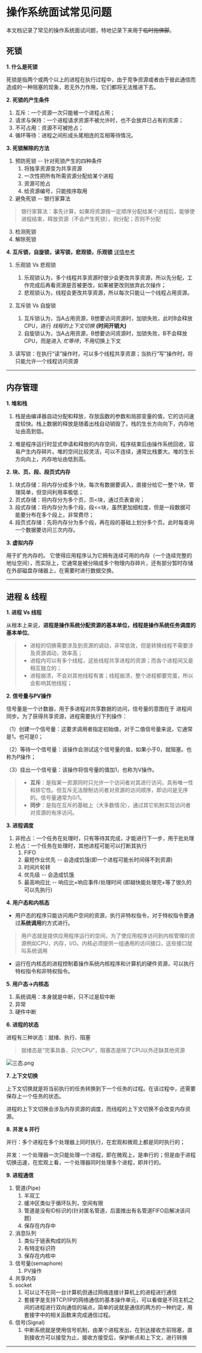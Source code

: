 # 操作系统面试常见问题

本文档记录了常见的操作系统面试问题，特地记录下来用于~~临时抱佛脚~~。

## 死锁

**1. 什么是死锁**

死锁是指两个或两个以上的进程在执行过程中，由于竞争资源或者由于彼此通信而造成的一种阻塞的现象，若无外力作用，它们都将无法推进下去。


**2. 死锁的产生条件**

1. 互斥：一个资源一次只能被一个进程占用；
2. 请求与保持：一个进程请求资源不被允许时，也不会放弃已占有的资源；
3. 不可占用：资源不可被抢占；
4. 循环等待：进程之间形成头尾相连的互相等待情况。


**3. 死锁解除的方法**

1. 预防死锁 -- 针对死锁产生的四种条件
   1. 将独享资源变为共享资源
   2. 一次性把所有所需资源分配给某个进程
   3. 资源可抢占
   4. 给资源编号，只能按序取用
2. 避免死锁 -- 银行家算法
> 银行家算法：事先计算，如果将资源按一定顺序分配给某个进程后，能够使进程结束，释放资源（不会产生死锁），则分配；否则不分配
3. 检测死锁
4. 解除死锁

**4. 互斥锁，自旋锁，读写锁，悲观锁，乐观锁** [详情参考](https://cloud.tencent.com/developer/article/1700079)

1. 乐观锁 Vs 悲观锁
   1. 乐观锁认为，多个线程共享资源时很少会更改共享资源，所以先分配，工作完成后再看资源是否被更改，如果被更改则放弃此次操作；
   2. 悲观锁认为，线程会更改共享资源，所以每次只能让一个线程占用资源。

2. 互斥锁 Vs 自旋锁
   1. 互斥锁认为，当A占用资源，B想要访问资源时，加锁失败，此时B会释放CPU，进行 *线程的上下文切换* **(时间开销大)**
   2. 自旋锁认为，当A占用资源，B想要访问资源时，加锁失败，B不会释放CPU，而是进入 *忙等待*，不用切换上下文

3. 读写锁：在执行“读”操作时，可以多个线程共享资源；当执行“写”操作时，将只能允许一个线程访问资源

---

## 内存管理

**1. 堆和栈**

1. 栈是由编译器自动分配和释放，存放函数的参数和局部变量的值，它的访问速度较快。栈上数据的释放是随着出栈自动销毁了。栈的生长方向向下，内存地址由高到低。

2. 堆是程序运行时显式申请和释放的内存空间，程序结束后由操作系统回收，容易产生内存碎片。堆的空间比较灵活，可以不连续，通常比栈要大。堆的生长方向向上，内存地址由低到高。

**2. 块、页、段、段页式内存**

1. 块式存储：将内存分成多个块，每次有数据要调入，直接分给它一整个块，管理简单，但空间利用率极低；
2. 页式存储：将内存分为多个页，页<块，通过页表查询；
3. 段式存储：将内存分为多个段，段<<块，虽然更加细粒度，但是一段数据可能要分布在多个段上，非常费尽；
4. 段页式存储：先将内存分为多个段，再在段的基础上划分多个页。此时每查询一个数据要访问三次内存。

**3. 虚拟内存**

用于扩充内存的。 它使得应用程序认为它拥有连续可用的内存（一个连续完整的地址空间），而实际上，它通常是被分隔成多个物理内存碎片，还有部分暂时存储在外部磁盘存储器上，在需要时进行数据交换。

---

## 进程 &amp; 线程

**1. 进程 Vs 线程**

从根本上来说，**进程是操作系统分配资源的基本单位，线程是操作系统任务调度的基本单位**。
> * 进程的切换需要涉及到资源的调动，非常低效，但是转换线程不需要涉及资源调动，效率高；
> * 进程内可以有多个线程，这些线程共享进程的资源；而各个进程间又是相互独立的；
> * 进程崩溃，不会对其他线程有害；线程崩溃，整个进程都要完蛋，所以会影响其他线程；

**2. 信号量与PV操作**

信号量是一个计数器，用于多进程对共享数据的访问，信号量的意图在于
进程间同步。为了获得共享资源，进程需要执行下列操作：

（1）创建一个信号量：这要求调用者指定初始值，对于二值信号量来说，它通常是1，也可是0；

（2）等待一个信号量：该操作会测试这个信号量的值，如果小于0，就阻塞。也称为P操作；

（3）挂出一个信号量：该操作将信号量的值加1，也称为V操作。

> * **互斥**：是指某一资源同时只允许一个访问者对其进行访问，具有唯一性和排它性。但互斥无法限制访问者对资源的访问顺序，即访问是无序的。信号量通常为0/1。
> * **同步**：是指在互斥的基础上（大多数情况），通过其它机制实现访问者对资源的有序访问。

**3. 进程调度**

1. 非抢占：一个任务在处理时，只有等待其完成，才能进行下一步，用于批处理
2. 抢占：一个任务在处理时，其他进程可能可以打断其执行
   1. FIFO
   2. 最短作业优先 -- 会造成饥饿(即一个进程可能长时间得不到资源)
   3. 时间片轮转
   4. 优先级 -- 会造成饥饿
   5. 最高响应比 -- 响应比=响应事件/处理时间 (即越快能处理完+等了很久的可以先执行)

**4. 用户态和内核态**

* 用户态的程序只能访问用户空间的资源，执行非特权指令，对于特权指令要通过**系统调用**的方式进行。
> 用户态就是提供应用程序运行的空间，为了使应用程序访问到内核管理的资源例如CPU，内存，I/O。内核必须提供一组通用的访问接口，这些接口就叫系统调用
* 运行在内核态的进程控制着操作系统内核程序和计算机的硬件资源，可以执行特权指令和非特权指令。

**5. 用户态&rarr;内核态**

1. 系统调用：本身就是中断，只不过是软中断
2. 异常
3. 硬件中断


**6. 进程的状态**

进程有三种状态：就绪、执行、阻塞

> 就绪态是“完事具备，只欠CPU”，阻塞态是除了CPU以外还缺其他资源

![三态.png](https://i.loli.net/2021/03/11/8BblGIYwPyeJxhp.png)

**7. 上下文切换**

上下文切换就是将当前执行的任务转换到下一个任务的过程。在该过程中，还需要保存上一个任务的状态。

进程的上下文切换会涉及内存资源的调度，而线程的上下文切换不会改变内存资源。

**8. 并发 &amp; 并行**

并行：多个进程在多个处理器上同时执行，在宏观和微观上都是同时执行的；

并发：一个处理器一次只能处理一个进程，即在微观上，是串行的；但是由于进程切换迅速，在宏观上看，一个处理器同时处理多个进程，即并行的。

**9. 进程通信**
1. 管道(Pipe)
   1. 半双工
   2. 缓冲区类似于循环队列，空间有限
   3. 管道是没有ID标识的(针对匿名管道，后面推出有名管道FIFO后解决该问题)
   4. 保存在内存中
2. 消息队列
   1. 类似于链表构成的队列
   2. 有特定标识符
   3. 保存在内核中
3. 信号量(semaphore)
   1. PV操作
4. 共享内存
5. socket
   1. 可以让不在同一台计算机但通过网络连接计算机上的进程进行通信
   2. 套接字是支持TCP/IP的网络通信的基本操作单元，可以看做是不同主机之间的进程进行双向通信的端点，简单的说就是通信的两方的一种约定，用套接字中的相关函数来完成通信过程。
6. 信号(Signal)
   1. 中断系统就是使用信号机制，由某个进程发出，在到达接收方前阻塞，直到接收方可以接受为止，接收方接受后，保护断点和上下文，进行转换

---